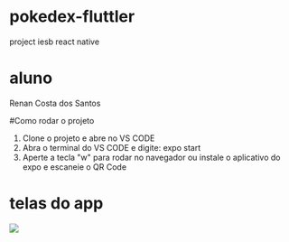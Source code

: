 # pokedex-fluttler
project iesb react native

# aluno
Renan Costa dos Santos

#Como rodar o projeto
1. Clone o projeto e abre no VS CODE
2. Abra o terminal do VS CODE e digite: expo start
3. Aperte a tecla "w" para rodar no navegador ou instale o aplicativo do expo e escaneie o QR Code

# telas do app
<img src="https://sat02pap005files.storage.live.com/y4mvw3s4z3jRSaVPi78TLUQxaPzzr_jAQf1Z0vD73pQO5W1grgQkUGHEcf-NKmlinhD6Qge0roRwqH6Abr_tA9k-tofTNQR7iwDlb4IDP18OkDiZ8QPc3IRkWQ7oHwwD0UG3BzCaQpCeTlhoknYWWLwCuA7aLxRkdGP_TtfZ3VLxsirU4ehPu7saZJ-G-M7Vzz3rSpfUh8OgFN999i8YfM3px2DWidBt9qujzR8bl9e78A?encodeFailures=1&width=821&height=860">
